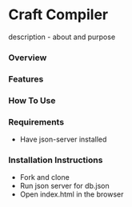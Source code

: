 # Craft Compiler
description - about and purpose

### Overview

### Features

### How To Use

### Requirements
* Have json-server installed

### Installation Instructions
* Fork and clone
* Run json server for db.json
* Open index.html in the browser



